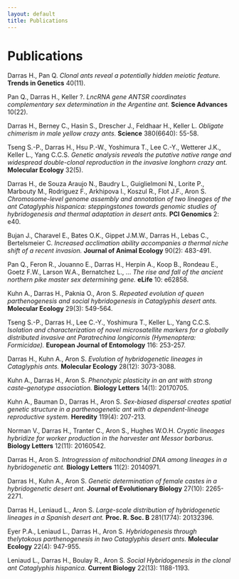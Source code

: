 ```yaml
---
layout: default
title: Publications
---
```


# Publications

 Darras H., Pan Q. *Clonal ants reveal a potentially hidden meiotic feature.* **Trends in Genetics** 40(11).  

  Pan Q., Darras H., Keller ?. *LncRNA gene ANTSR coordinates complementary sex determination in the Argentine ant.* **Science Advances** 10(22).  

  Darras H., Berney C., Hasin S., Drescher J., Feldhaar H., Keller L. *Obligate chimerism in male yellow crazy ants.* **Science** 380(6640): 55-58.  

  Tseng S.-P., Darras H., Hsu P.-W., Yoshimura T., Lee C.-Y., Wetterer J.K., Keller L., Yang C.C.S. *Genetic analysis reveals the putative native range and widespread double-clonal reproduction in the invasive longhorn crazy ant.* **Molecular Ecology** 32(5).  

  Darras H., de Souza Araujo N., Baudry L., Guiglielmoni N., Lorite P., Marbouty M., Rodriguez F., Arkhipova I., Koszul R., Flot J.F., Aron S. *Chromosome-level genome assembly and annotation of two lineages of the ant *Cataglyphis hispanica*: steppingstones towards genomic studies of hybridogenesis and thermal adaptation in desert ants.* **PCI Genomics** 2: e40.  

  Bujan J., Charavel E., Bates O.K., Gippet J.M.W., Darras H., Lebas C., Bertelsmeier C. *Increased acclimation ability accompanies a thermal niche shift of a recent invasion.* **Journal of Animal Ecology** 90(2): 483-491.  

  Pan Q., Feron R., Jouanno E., Darras H., Herpin A., Koop B., Rondeau E., Goetz F.W., Larson W.A., Bernatchez L., … *The rise and fall of the ancient northern pike master sex determining gene.* **eLife** 10: e62858.  

  Kuhn A., Darras H., Paknia O., Aron S. *Repeated evolution of queen parthenogenesis and social hybridogenesis in *Cataglyphis* desert ants.* **Molecular Ecology** 29(3): 549-564.  

  Tseng S.-P., Darras H., Lee C.-Y., Yoshimura T., Keller L., Yang C.C.S. *Isolation and characterization of novel microsatellite markers for a globally distributed invasive ant *Paratrechina longicornis* (Hymenoptera: Formicidae).* **European Journal of Entomology** 116: 253-257.  

  Darras H., Kuhn A., Aron S. *Evolution of hybridogenetic lineages in *Cataglyphis* ants.* **Molecular Ecology** 28(12): 3073-3088.  

  Kuhn A., Darras H., Aron S. *Phenotypic plasticity in an ant with strong caste–genotype association.* **Biology Letters** 14(1): 20170705.  

  Kuhn A., Bauman D., Darras H., Aron S. *Sex-biased dispersal creates spatial genetic structure in a parthenogenetic ant with a dependent-lineage reproductive system.* **Heredity** 119(4): 207-213.  

  Norman V., Darras H., Tranter C., Aron S., Hughes W.O.H. *Cryptic lineages hybridize for worker production in the harvester ant *Messor barbarus*.* **Biology Letters** 12(11): 20160542.  

  Darras H., Aron S. *Introgression of mitochondrial DNA among lineages in a hybridogenetic ant.* **Biology Letters** 11(2): 20140971.  

  Darras H., Kuhn A., Aron S. *Genetic determination of female castes in a hybridogenetic desert ant.* **Journal of Evolutionary Biology** 27(10): 2265-2271.  
 
  Darras H., Leniaud L., Aron S. *Large-scale distribution of hybridogenetic lineages in a Spanish desert ant.* **Proc. R. Soc. B** 281(1774): 20132396.  

  Eyer P.A., Leniaud L., Darras H., Aron S. *Hybridogenesis through thelytokous parthenogenesis in two *Cataglyphis* desert ants.* **Molecular Ecology** 22(4): 947-955.  

  Leniaud L., Darras H., Boulay R., Aron S. *Social Hybridogenesis in the clonal ant *Cataglyphis hispanica*.* **Current Biology** 22(13): 1188-1193.  
